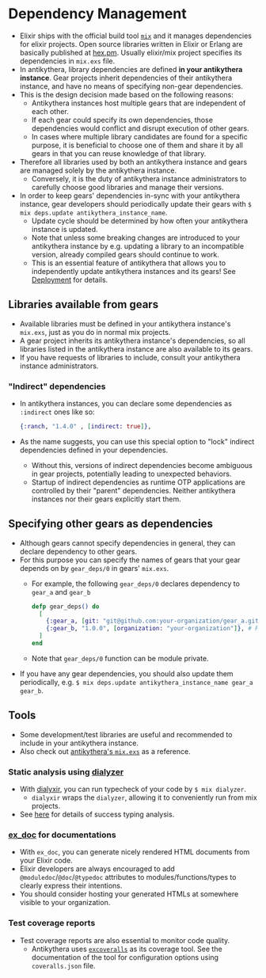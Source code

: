 # Dependency Management

- Elixir ships with the official build tool [`mix`](https://hexdocs.pm/mix/Mix.html) and it manages dependencies for elixir projects.
  Open source libraries written in Elixir or Erlang are basically published at [hex.pm](https://hex.pm/).
  Usually elixir/mix project specifies its dependencies in `mix.exs` file.
- In antikythera, library dependencies are defined **in your antikythera instance**.
  Gear projects inherit dependencies of their antikythera instance, and have no means of specifying non-gear dependencies.
- This is the design decision made based on the following reasons:
    - Antikythera instances host multiple gears that are independent of each other.
    - If each gear could specify its own dependencies, those dependencies would conflict and disrupt execution of other gears.
    - In cases where multiple library candidates are found for a specific purpose,
      it is beneficial to choose one of them and share it by all gears in that you can reuse knowledge of that library.
- Therefore all libraries used by both an antikythera instance and gears are managed solely by the antikythera instance.
    - Conversely, it is the duty of antikythera instance administrators to carefully choose good libraries and manage their versions.
- In order to keep gears' dependencies in-sync with your antikythera instance,
  gear developers should periodically update their gears with `$ mix deps.update antikythera_instance_name`.
    - Update cycle should be determined by how often your antikythera instance is updated.
    - Note that unless some breaking changes are introduced to your antikythera instance by e.g. updating a library to an incompatible version,
      already compiled gears should continue to work.
    - This is an essential feature of antikythera that allows you to independently update antikythera instances and its gears!
      See [Deployment](https://hexdocs.pm/antikythera/deployment.html) for details.

## Libraries available from gears

- Available libraries must be defined in your antikythera instance's `mix.exs`, just as you do in normal mix projects.
- A gear project inherits its antikythera instance's dependencies, so all libraries listed in the antikythera instance are also available to its gears.
- If you have requests of libraries to include, consult your antikythera instance administrators.

### "Indirect" dependencies

- In antikythera instances, you can declare some dependencies as `:indirect` ones like so:

  ```elixir
  {:ranch, "1.4.0" , [indirect: true]},
  ```

- As the name suggests, you can use this special option to "lock" indirect dependencies defined in your dependencies.
    - Without this, versions of indirect dependencies become ambiguous in gear projects, potentially leading to unexpected behaviors.
    - Startup of indirect dependencies as runtime OTP applications are controlled by their "parent" dependencies.
      Neither antikythera instances nor their gears explicitly start them.

## Specifying other gears as dependencies

- Although gears cannot specify dependencies in general, they can declare dependency to other gears.
- For this purpose you can specify the names of gears that your gear depends on by `gear_deps/0` in gears' `mix.exs`.
    - For example, the following `gear_deps/0` declares dependency to `gear_a` and `gear_b`

      ```elixir
      defp gear_deps() do
        [
          {:gear_a, [git: "git@github.com:your-organization/gear_a.git"]},
          {:gear_b, "1.0.0", [organization: "your-organization"]}, # Private packages; see https://hex.pm/docs/private
        ]
      end
      ```

    - Note that `gear_deps/0` function can be module private.
- If you have any gear dependencies, you should also update them periodically,
  e.g. `$ mix deps.update antikythera_instance_name gear_a gear_b`.

## Tools

- Some development/test libraries are useful and recommended to include in your antikythera instance.
- Also check out [antikythera's `mix.exs`](https://github.com/access-company/antikythera/blob/master/mix.exs) as a reference.

### Static analysis using [dialyzer](https://www.erlang.org/doc/man/dialyzer.html)

- With [dialyxir](https://github.com/jeremyjh/dialyxir), you can run typecheck of your code by `$ mix dialyzer`.
    - `dialyxir` wraps the `dialyzer`, allowing it to conveniently run from mix projects.
- See [here](https://learnyousomeerlang.com/dialyzer) for details of success typing analysis.

### [ex_doc](https://github.com/elixir-lang/ex_doc) for documentations

- With `ex_doc`, you can generate nicely rendered HTML documents from your Elixir code.
- Elixir developers are always encouraged to add `@moduledoc`/`@doc`/`@typedoc` attributes to modules/functions/types to clearly express their intentions.
- You should consider hosting your generated HTMLs at somewhere visible to your organization.

### Test coverage reports

- Test coverage reports are also essential to monitor code quality.
    - Antikythera uses [`excoveralls`](https://github.com/parroty/excoveralls) as its coverage tool.
      See the documentation of the tool for configuration options using `coveralls.json` file.
